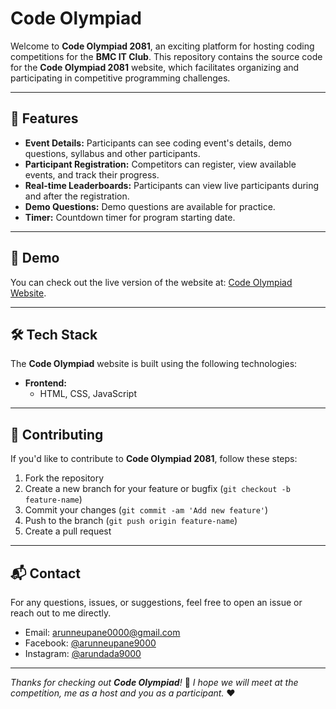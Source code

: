 # Code Olympiad

Welcome to **Code Olympiad 2081**, an exciting platform for hosting coding competitions for the **BMC IT Club**. This repository contains the source code for the **Code Olympiad 2081** website, which facilitates organizing and participating in competitive programming challenges.

---

## 🚀 Features

- **Event Details:** Participants can see coding event's details, demo questions, syllabus and other participants.
- **Participant Registration:** Competitors can register, view available events, and track their progress.
- **Real-time Leaderboards:** Participants can view live participants during and after the registration.
- **Demo Questions:** Demo questions are available for practice.
- **Timer:** Countdown timer for program starting date.

---

## 🌟 Demo

You can check out the live version of the website at: [Code Olympiad Website](https://codeolympiad2081.netlify.app).

---

## 🛠️ Tech Stack

The **Code Olympiad** website is built using the following technologies:

- **Frontend:**
  - HTML, CSS, JavaScript

---

## 📄 Contributing

If you'd like to contribute to **Code Olympiad 2081**, follow these steps:

1. Fork the repository
2. Create a new branch for your feature or bugfix (`git checkout -b feature-name`)
3. Commit your changes (`git commit -am 'Add new feature'`)
4. Push to the branch (`git push origin feature-name`)
5. Create a pull request

---

## 📬 Contact

For any questions, issues, or suggestions, feel free to open an issue or reach out to me directly.

- Email: [arunneupane0000@gmail.com](mailto:arunneupane0000@gmail.com)
- Facebook: [@arunneupane9000](https://facebook.com/arunneupane9000)
- Instagram: [@arundada9000](https://instagram.com/arundada9000)

---

_Thanks for checking out **Code Olympiad**!_ 🎉
_I hope we will meet at the competition, me as a host and you as a participant._ ❤️
